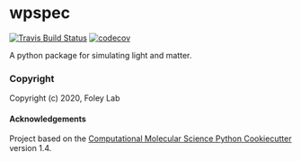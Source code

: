 wpspec
==============================
[//]: # (Badges)
[![Travis Build Status](https://travis-ci.com/REPLACE_WITH_OWNER_ACCOUNT/wpspec.svg?branch=master)](https://travis-ci.com/REPLACE_WITH_OWNER_ACCOUNT/wpspec)
[![codecov](https://codecov.io/gh/REPLACE_WITH_OWNER_ACCOUNT/wpspec/branch/master/graph/badge.svg)](https://codecov.io/gh/REPLACE_WITH_OWNER_ACCOUNT/wpspec/branch/master)


A python package for simulating light and matter.

### Copyright

Copyright (c) 2020, Foley Lab


#### Acknowledgements
 
Project based on the 
[Computational Molecular Science Python Cookiecutter](https://github.com/molssi/cookiecutter-cms) version 1.4.
